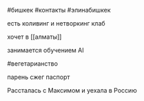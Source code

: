 #бишкек #контакты #элинабишкек

есть коливинг и нетворкинг клаб

хочет в [[алматы]]

занимается обучением AI

#вегетарианство

парень сжег паспорт

Рассталась с Максимом и уехала в Россию